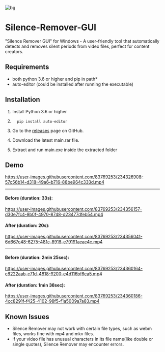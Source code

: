 ![bg](https://user-images.githubusercontent.com/83769253/234232720-df48e75b-5841-4b56-9a78-3378d8281462.png)

# Silence-Remover-GUI
"Silence Remover GUI" for Windows - A user-friendly tool that automatically detects and removes silent periods from video files, perfect for content creators.


## Requirements
- both python 3.6 or higher and pip in path*
- auto-editor (could be installed after running the executable)

## Installation
1. Install Python 3.6 or higher

2.       pip install auto-editor
3. Go to the [releases](https://github.com/ashish-um/Silence-Remover-GUI/releases/tag/first) page on GitHub.
4. Download the latest main.rar file.
5. Extract and run main.exe inside the extracted folder
    

## Demo
https://user-images.githubusercontent.com/83769253/234326908-57c56b14-d318-49a6-b716-88be964c333d.mp4

---

#### Before (duration: 33s): 
https://user-images.githubusercontent.com/83769253/234356157-d30e7fc4-8b0f-4970-8748-d23477dfeb54.mp4
#### After (duration: 20s):
https://user-images.githubusercontent.com/83769253/234356041-6d667c48-6275-481c-8918-e79191aeac4c.mp4

---

#### Before (duration: 2min 25sec):
https://user-images.githubusercontent.com/83769253/234360164-c8222aab-c71d-4818-9200-e4d116bf6ea5.mp4
#### After (duration: 1min 38sec):
https://user-images.githubusercontent.com/83769253/234360186-4cc8291f-f425-4102-98f5-f1a5009a7a83.mp4


## Known Issues
- Silence Remover may not work with certain file types, such as webm files, works fine with mp4 and mkv files.
- If your video file has unusual characters in its file name(like double or single quotes), Silence Remover may encounter errors.


